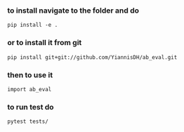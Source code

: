 ### to install navigate to the folder and do
```pip install -e .```

### or to install it from git 
```pip install git+git://github.com/YiannisDH/ab_eval.git```

### then to use it 
```import ab_eval```

### to run test do
```pytest tests/```